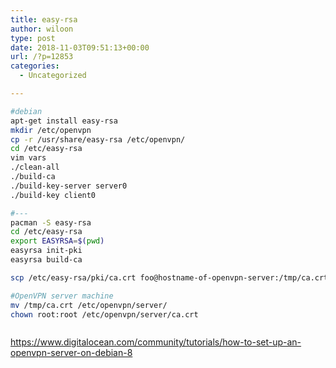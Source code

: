 ```yaml
---
title: easy-rsa
author: wiloon
type: post
date: 2018-11-03T09:51:13+00:00
url: /?p=12853
categories:
  - Uncategorized

---
```

```bash
#debian
apt-get install easy-rsa
mkdir /etc/openvpn
cp -r /usr/share/easy-rsa /etc/openvpn/
cd /etc/easy-rsa
vim vars
./clean-all
./build-ca
./build-key-server server0
./build-key client0

#---
pacman -S easy-rsa
cd /etc/easy-rsa
export EASYRSA=$(pwd)
easyrsa init-pki
easyrsa build-ca

scp /etc/easy-rsa/pki/ca.crt foo@hostname-of-openvpn-server:/tmp/ca.crt

#OpenVPN server machine
mv /tmp/ca.crt /etc/openvpn/server/
chown root:root /etc/openvpn/server/ca.crt



```

https://www.digitalocean.com/community/tutorials/how-to-set-up-an-openvpn-server-on-debian-8